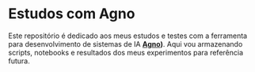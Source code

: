 # Estudos com Agno

Este repositório é dedicado aos meus estudos e testes com a ferramenta para desenvolvimento de sistemas de IA **[Agno](https://docs.agno.com/introduction))**. Aqui vou armazenando scripts, notebooks e resultados dos meus experimentos para referência futura.
